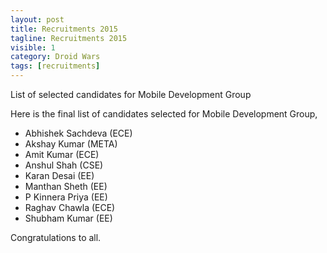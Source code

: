 ```yaml
---
layout: post
title: Recruitments 2015
tagline: Recruitments 2015
visible: 1
category: Droid Wars
tags: [recruitments]
---
```


List of selected candidates for Mobile Development Group

Here is the final list of candidates selected for Mobile Development Group,

- Abhishek Sachdeva (ECE)
- Akshay Kumar (META)
- Amit Kumar (ECE)
- Anshul Shah (CSE)
- Karan Desai (EE)
- Manthan Sheth (EE)
- P Kinnera Priya (EE)
- Raghav Chawla (ECE)
- Shubham Kumar (EE)

Congratulations to all.

